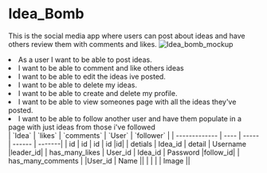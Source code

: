 # Idea_Bomb
This is the social media app where users can post about ideas and have others review them with comments and likes. 
![Idea_bomb_mockup](https://user-images.githubusercontent.com/110693826/207419030-6fa13710-8cef-43c1-9ca0-1aba38a7b5e0.jpg)

<li>As a user I want to be able to post ideas.</li>
<li>I want to be able to comment and like others ideas</li>
<li>I want to be able to edit the ideas ive posted.</li>
<li>I want to be able to delete my ideas.</li>
<li>I want to be able to create and delete my profile.</li>
<li>I want to be able to view someones page with all the ideas they've posted.</li>
<li>I want to be able to follow another user and have them populate in a page with just ideas from those i've followed</li>
| `Idea`   | `likes` | `comments` | `User` |  `follower` |
| ------------- | ---- | ----- | ------ | -------|
| id | id | id | id |id|
| detials | Idea_id | detail | Username |leader_id|
| has_many_likes | User_id | Idea_id | Password |follow_id|
| has_many_comments | |User_id | Name ||
| | | | Image ||
